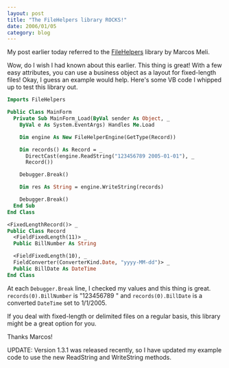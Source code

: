 ```yaml
---
layout: post
title: "The FileHelpers library ROCKS!"
date: 2006/01/05
category: blog
---
```


My post earlier today referred to the [FileHelpers](http://filehelpers.sourceforge.net/) library by Marcos Meli.

Wow, do I wish I had known about this earlier. This thing is great! With a few easy attributes, you can use a business object as a layout for fixed-length files! Okay, I guess an example would help. Here's some VB code I whipped up to test this library out.

```vb
Imports FileHelpers

Public Class MainForm
  Private Sub MainForm_Load(ByVal sender As Object, _
    ByVal e As System.EventArgs) Handles Me.Load 

    Dim engine As New FileHelperEngine(GetType(Record)) 

    Dim records() As Record = _
      DirectCast(engine.ReadString("123456789 2005-01-01"), _
      Record()) 

    Debugger.Break() 

    Dim res As String = engine.WriteString(records) 

    Debugger.Break()
  End Sub
End Class

<FixedLengthRecord()> _
Public Class Record 
  <FieldFixedLength(11)> _
  Public BillNumber As String 

  <FieldFixedLength(10), _
  FieldConverter(ConverterKind.Date, "yyyy-MM-dd")> _
  Public BillDate As DateTime
End Class
```

At each `Debugger.Break` line, I checked my values and this thing is great. `records(0).BillNumber` is "123456789  " and `records(0).BillDate` is a converted `DateTime` set to 1/1/2005.

If you deal with fixed-length or delimited files on a regular basis, this library might be a great option for you.

Thanks Marcos!

UPDATE: Version 1.3.1 was released recently, so I have updated my example code to use the new ReadString and WriteString methods.

